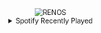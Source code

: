 <div align="center">
<picture>
    <source media="(prefers-color-scheme: dark)" srcset="https://i.ibb.co/bRgZyvhh/output-gif.gif">
    <source media="(prefers-color-scheme: light)" srcset="https://i.ibb.co/bRgZyvhh/output-gif.gif">
    <img alt="RENOS" src="https://i.ibb.co/bRgZyvhh/output-gif.gif">
</picture>
<details>
<summary>Spotify Recently Played</summary>
<img src="https://spotify-recently-played-readme.vercel.app/api?user=31d6d6zerc5ct6kck32na2ozsqf4&unique=1&width=400" alt="Spotify" />
</details>
</div>

<!-- Image deletion URL: https://ibb.co/cXcHp855/fdd6a998c7572019931264608e5841b9 -->